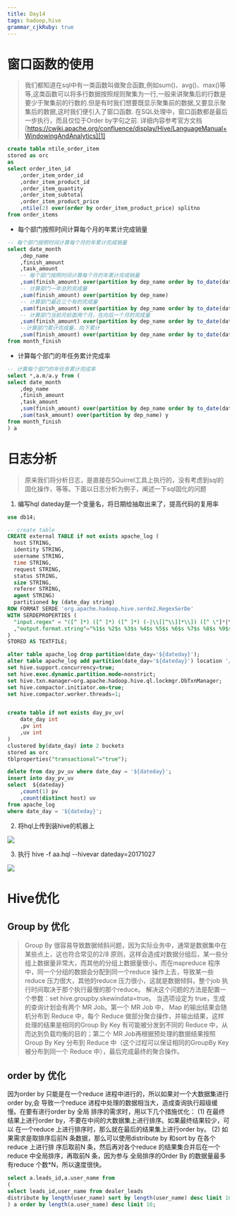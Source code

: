 ```yaml
---
title: Day14
tags: hadoop,hive
grammar_cjkRuby: true
---
```


# 窗口函数的使用
> 我们都知道在sql中有一类函数叫做聚合函数,例如sum()、avg()、max()等等,这类函数可以将多行数据按照规则聚集为一行,一般来讲聚集后的行数是要少于聚集前的行数的.但是有时我们想要既显示聚集前的数据,又要显示聚集后的数据,这时我们便引入了窗口函数.
> 在SQL处理中，窗口函数都是最后一步执行，而且仅位于Order by字句之前.
详细内容参考官方文档
[https://cwiki.apache.org/confluence/display/Hive/LanguageManual+WindowingAndAnalytics][1]

``` sql
create table ntile_order_item
stored as orc
as
select order_iten_id
	,order_item_order_id
	,order_item_product_id
	,order_item_quantity
	,order_item_subtotal
	,order_item_product_price
	,ntile(2) over(order by order_item_product_price) splitno
from order_items
```

 - 每个部门按照时间计算每个月的年累计完成销量

``` sql
-- 每个部门按照时间计算每个月的年累计完成销量
select date_month
	,dep_name
	,finish_amount
	,task_amount
	-- 每个部门按照时间计算每个月的年累计完成销量
	,sum(finish_amount) over(partition by dep_name order by to_date(date_month))
	-- 计算部门一年总的完成量
	,sum(finish_amount) over(partition by dep_name)
	-- 计算部门最近三个有的完成量
	,sum(finish_amount) over(partition by dep_name order by to_date(date_month) rows between 2 preceding  and current row)
	-- 计算部门当前月前面两个月，在向后一个月的完成量
	,sum(finish_amount) over(partition by dep_name order by to_date(date_month) rows between 2 preceding  and 1 following)
	--计算部门累计完成量，向下累计
	,sum(finish_amount) over(partition by dep_name order by to_date(date_month) rows between current row and unbounded following)
from month_finish
```

- 计算每个部门的年任务累计完成率

``` sql
-- 计算每个部门的年任务累计完成率
select *,a.m/a.y from (
select date_month
	,dep_name
	,finish_amount
	,task_amount
	,sum(finish_amount) over(partition by dep_name order by to_date(date_month)) m
	,sum(task_amount) over(partition by dep_name) y
from month_finish
) a
```

# 日志分析

> 原来我们将分析日志，是直接在SQuirrel工具上执行的，没有考虑到sql的固化操作，等等。下面以日志分析为例子，阐述一下sql固化的问题
1. 编写hql
dateday是一个变量名，将日期给抽取出来了，提高代码的复用率

``` sql
use db14;

-- create table
CREATE external TABLE if not exists apache_log (
  host STRING,
  identity STRING,
  username STRING,
  time STRING,
  request STRING,
  status STRING,
  size STRING,
  referer STRING,
  agent STRING)
  partitioned by (date_day string)
ROW FORMAT SERDE 'org.apache.hadoop.hive.serde2.RegexSerDe'
WITH SERDEPROPERTIES (
  "input.regex" = "([^ ]*) ([^ ]*) ([^ ]*) (-|\\[[^\\]]*\\]) ([^ \"]*|\"[^\"]*\") (-|[0-9]*) (-|[0-9]*)(?: ([^ \"]*|\"[^\"]*\") ([^ \"]*|\"[^\"]*\"))?"
  ,"output.format.string"="%1$s %2$s %3$s %4$s %5$s %6$s %7$s %8$s %9$s"
)
STORED AS TEXTFILE;

alter table apache_log drop partition(date_day='${dateday}');
alter table apache_log add partition(date_day='${dateday}') location '/apachlog/${dateday}';
set hive.support.concurrency=true;
set hive.exec.dynamic.partition.mode=nonstrict;
set hive.txn.manager=org.apache.hadoop.hive.ql.lockmgr.DbTxnManager;
set hive.compactor.initiator.on=true;
set hive.compactor.worker.threads=1;


create table if not exists day_pv_uv(
	date_day int
	,pv int
	,uv int
)
clustered by(date_day) into 2 buckets
stored as orc
tblproperties("transactional"="true");

delete from day_pv_uv where date_day = '${dateday}';
insert into day_pv_uv
select  ${dateday}
	,count(1) pv
	,count(distinct host) uv
from apache_log 
where date_day = '${dateday}';

```
2. 将hql上传到装hive的机器上

![][2]

3. 执行 hive -f aa.hql --hivevar dateday=20171027

![][3]

# Hive优化

## Group by 优化

> Group By 很容易导致数据倾斜问题，因为实际业务中，通常是数据集中在某些点上，这也符合常见的2/8 原则，这样会造成对数据分组后，某一些分组上数据量非常大，而其他的分组上数据量很小，而在mapreduce 程序中，同一个分组的数据会分配到同一个reduce 操作上去，导致某一些reduce 压力很大，其他的reduce 压力很小，这就是数据倾斜，整个job 执行时间取决于那个执行最慢的那个reduce。
> 解决这个问题的方法是配置一个参数：set hive.groupby.skewindata=true。
当选项设定为 true，生成的查询计划会有两个 MR Job。第一个 MR Job 中， Map 的输出结果会随机分布到 Reduce 中，每个 Reduce 做部分聚合操作，并输出结果，这样处理的结果是相同的Group By Key 有可能被分发到不同的 Reduce 中，从而达到负载均衡的目的；第二个 MR Job再根据预处理的数据结果按照 Group By Key 分布到 Reduce 中（这个过程可以保证相同的GroupBy Key 被分布到同一个 Reduce 中），最后完成最终的聚合操作。

## order by 优化

因为order by 只能是在一个reduce 进程中进行的，所以如果对一个大数据集进行order by,会
导致一个reduce 进程中处理的数据相当大，造成查询执行超级缓慢。在要有进行order by 全局
排序的需求时，用以下几个措施优化：
(1) 在最终结果上进行order by，不要在中间的大数据集上进行排序。如果最终结果较少，可以
在一个reduce 上进行排序时，那么就在最后的结果集上进行order by。
(2) 如果需求是取排序后前N 条数据，那么可以使用distribute by 和sort by 在各个reduce 上进行排
序后取前N 条，然后再对各个reduce 的结果集合并后在一个reduce 中全局排序，再取前N 条，因为参与
全局排序的Order By 的数据量最多有reduce 个数*N，所以速度很快。

``` sql
select a.leads_id,a.user_name from
(
select leads_id,user_name from dealer_leads
distribute by length(user_name) sort by length(user_name) desc limit 10
) a order by length(a.user_name) desc limit 10;
```



  [1]: https://cwiki.apache.org/confluence/display/Hive/LanguageManual+WindowingAndAnalytics
  [2]: https://www.github.com/xiesen310/notes_Images/raw/master/images/1509101669949.jpg
  [3]: https://www.github.com/xiesen310/notes_Images/raw/master/images/1509101714769.jpg